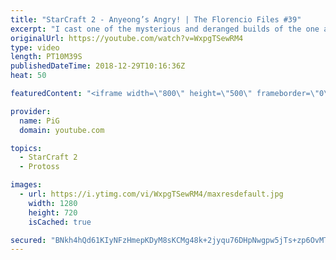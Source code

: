 ```yaml
---
title: "StarCraft 2 - Anyeong’s Angry! | The Florencio Files #39"
excerpt: "I cast one of the mysterious and deranged builds of the one and only Florencio, the dude that invented the proxy nexus recall rush  Florencios twitch: https://www.twitch.tv/flol2encio Florencios youtube: https://www.youtube.com/channel/UCPVDzgavABEYvzf6ABjgSVA Florencios Twitter: https://twitter.com/craft_dank"
originalUrl: https://youtube.com/watch?v=WxpgTSewRM4
type: video
length: PT10M39S
publishedDateTime: 2018-12-29T10:16:36Z
heat: 50

featuredContent: "<iframe width=\"800\" height=\"500\" frameborder=\"0\" src=\"https://www.youtube.com/embed/WxpgTSewRM4\" allow=\"accelerometer; autoplay; encrypted-media; gyroscope; picture-in-picture\" allowfullscreen></iframe>"

provider:
  name: PiG
  domain: youtube.com

topics:
  - StarCraft 2
  - Protoss

images:
  - url: https://i.ytimg.com/vi/WxpgTSewRM4/maxresdefault.jpg
    width: 1280
    height: 720
    isCached: true

secured: "BNkh4hQd61KIyNFzHmepKDyM8sKCMg48k+2jyqu76DHpNwgpw5jTs+zp6OvMTTQ3B89dLdx62+UOLzvQwaSMeICX0R5v6ovI5hVB5X/fCeb4cerQ4fsb25niaPx5PzyvKWlDnNP6xhIpwyUZRPhH2c+Fa6AKLGHH/cZfekP09xKbGosh4xe6R8yZOVIvz+2ljLfay5198XAP929Pm4t0YRSgRSwj08al4cUf1RAi7NqCgOfIHZ9+f7g4NlulNij1+Ge5R6kLAapLPGhyfnVywcF46ttm5pWyjPouFZajaGotqLwu+hYNLHegeELzdTl8lQqHrIbjDwWFy635yXE6EWBnUk4MmRicWnR9piUulnSqDqd+TJN5r/xKyJiT3x1Ahou59YsCQSy1cAj+/Pc4jXYyHfCyVaC2CRdr4Vya2PA=;YTUkEUVIgwHlUTh40ErGyQ=="
---
```


